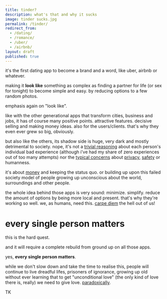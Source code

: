 ```yaml
---
title: tinder?
description: what's that and why it sucks
image: tinder sucks.jpg
permalink: /tinder/
redirect_from:
  - /dating/
  - /romance/
  - /uber/
  - /airbnb/
layout: draft
published: true
---
```


it's the first dating app to become a brand and a word, like uber, airbnb or whatever.

making it **look like** something as complex as finding a partner for life (or sex for tonight) to become simple and easy. by reducing options to a few random photos.

emphasis again on "look like".

like with the other generational apps that transform cities, business and jobs, it has of course many positive points. attractive features. decisive selling and making money ideas. also for the users/clients. that's why they even ever grew so big, obviously.

but also like the others, its shadow side is huge, very dark and mostly detrimental to society. nope, it's not a [trivial reasoning](https://www.reddit.com/r/dating_advice/comments/93yivp/lets_be_honesttinder_sucks/?utm_source=amp&utm_medium=&utm_content=post_body) about each person's individual bad experience (although i've had my share of zero experiences out of too many attempts) nor the [typical concerns](https://www.google.com/amp/s/www.theodysseyonline.com/why-tinder-sucks.amp) about [privacy](/privacy), [safety](/security) or humanness.

it's about [money](/money) and keeping the status quo. or building up upon this failed society model of people growing up unconscious about the world, surroundings and other people.

the whole idea behind those apps is very sound: minimize. simplify. reduce the amount of options by being more local and present. that's why they're working so well. we, as humans, need this. [carpe diem](/carpediem) the hell out of us!

# every single person matters

this is the hard quest.

and it will require a complete rebuild from ground up on all those apps.

yes, **every single person matters**.

while we don't slow down and take the time to realise this, people will continue to live dreadful lifes, prisoners of ignorance, growing up old without ever learning that to get "unconditional love" (the only kind of love there is, really) we need to give love. [paradoxically](/paradox).

TK
